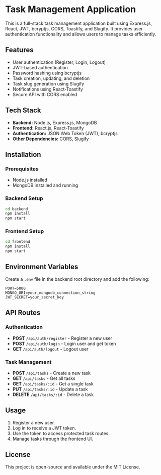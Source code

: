 # Task Management Application

This is a full-stack task management application built using Express.js, React, JWT, bcryptjs, CORS, Toastify, and Slugify. It provides user authentication functionality and allows users to manage tasks efficiently.

## Features
- User authentication (Register, Login, Logout)
- JWT-based authentication
- Password hashing using bcryptjs
- Task creation, updating, and deletion
- Task slug generation using Slugify
- Notifications using React-Toastify
- Secure API with CORS enabled

## Tech Stack
- **Backend:** Node.js, Express.js, MongoDB
- **Frontend:** React.js, React-Toastify
- **Authentication:** JSON Web Token (JWT), bcryptjs
- **Other Dependencies:** CORS, Slugify

## Installation

### Prerequisites
- Node.js installed
- MongoDB installed and running

### Backend Setup
```bash
cd backend
npm install
npm start
```

### Frontend Setup
```bash
cd frontend
npm install
npm start
```

## Environment Variables
Create a `.env` file in the backend root directory and add the following:
```env
PORT=5000
MONGO_URI=your_mongodb_connection_string
JWT_SECRET=your_secret_key
```

## API Routes

### Authentication
- **POST** `/api/auth/register` - Register a new user
- **POST** `/api/auth/login` - Login user and get token
- **GET** `/api/auth/logout` - Logout user

### Task Management
- **POST** `/api/tasks` - Create a new task
- **GET** `/api/tasks` - Get all tasks
- **GET** `/api/tasks/:id` - Get a single task
- **PUT** `/api/tasks/:id` - Update a task
- **DELETE** `/api/tasks/:id` - Delete a task

## Usage
1. Register a new user.
2. Log in to receive a JWT token.
3. Use the token to access protected task routes.
4. Manage tasks through the frontend UI.

## License
This project is open-source and available under the MIT License.

